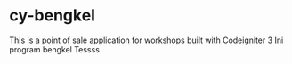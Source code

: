 # cy-bengkel
This is a point of sale application for workshops built with Codeigniter 3
Ini program bengkel
Tessss
